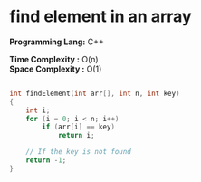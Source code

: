 #  find element in an array

**Programming Lang:** C++

**Time Complexity :** O(n)  
**Space Complexity :** O(1)
```cpp

int findElement(int arr[], int n, int key)
{
    int i;
    for (i = 0; i < n; i++)
        if (arr[i] == key)
            return i;

    // If the key is not found
    return -1;
}
```
